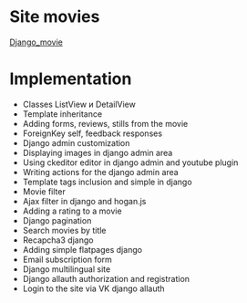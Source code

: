 # Site movies
[Django_movie](http://188.166.102.97/ru/)
# Implementation
* Classes ListView и DetailView
* Template inheritance
* Adding forms, reviews, stills from the movie
* ForeignKey self, feedback responses
* Django admin customization
* Displaying images in django admin area
* Using ckeditor editor in django admin and youtube plugin
* Writing actions for the django admin area
* Template tags inclusion and simple in django
* Movie filter
* Ajax filter in django and hogan.js
* Adding a rating to a movie
* Django pagination
* Search movies by title
* Recapcha3 django
* Adding simple flatpages django
* Email subscription form
* Django multilingual site
* Django allauth authorization and registration
* Login to the site via VK django allauth
